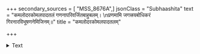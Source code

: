 +++
secondary_sources = [ "MSS_8676A",]
jsonClass = "Subhaashita"
text = "कमलोदरकोमलपादतलं गणनापरिवर्जितबाहुबलम्।  \nप्रणमामि जगत्त्रयबोधिकरं गिरनारविभूषणनेमिजिनम्॥"
title = "कमलोदरकोमलपादतलम्"

+++

<details><summary>Text</summary>

कमलोदरकोमलपादतलं गणनापरिवर्जितबाहुबलम्।  
प्रणमामि जगत्त्रयबोधिकरं गिरनारविभूषणनेमिजिनम्॥
</details>
